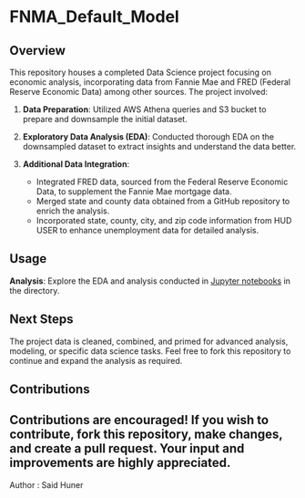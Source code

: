 # FNMA_Default_Model

## Overview

This repository houses a completed Data Science project focusing on economic analysis, incorporating data from Fannie Mae and FRED (Federal Reserve Economic Data) among other sources. The project involved:

1. **Data Preparation**: Utilized AWS Athena queries and S3 bucket to prepare and downsample the initial dataset.

2. **Exploratory Data Analysis (EDA)**: Conducted thorough EDA on the downsampled dataset to extract insights and understand the data better.

3. **Additional Data Integration**:
    - Integrated FRED data, sourced from the Federal Reserve Economic Data, to supplement the Fannie Mae mortgage data.
    - Merged state and county data obtained from a GitHub repository to enrich the analysis.
    - Incorporated state, county, city, and zip code information from HUD USER to enhance unemployment data for detailed analysis.

## Usage
 **Analysis**: Explore the EDA and analysis conducted in [Jupyter notebooks](https://github.com/sdhnr/FNMA_Default_Model/tree/main) in the  directory.

## Next Steps
The project data is cleaned, combined, and primed for advanced analysis, modeling, or specific data science tasks. Feel free to fork this repository to continue and expand the analysis as required.

## Contributions
Contributions are encouraged! If you wish to contribute, fork this repository, make changes, and create a pull request. Your input and improvements are highly appreciated.
---

Author : Said Huner 
